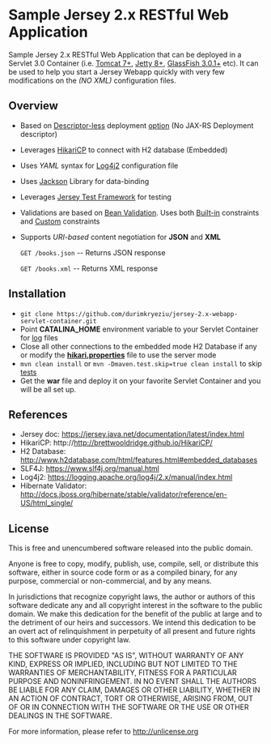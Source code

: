 # Sample Jersey 2.x RESTful Web Application
Sample Jersey 2.x RESTful Web Application that can be deployed in a Servlet 3.0 Container (i.e. [Tomcat 7+](http://tomcat.apache.org/tomcat-7.0-doc/), [Jetty 8+](http://www.eclipse.org/jetty/documentation/), [GlassFish 3.0.1+](https://glassfish.java.net/documentation.html) etc). 
It can be used to help you start a Jersey Webapp quickly with very few modifications on the _(NO XML)_ configuration files.

## Overview
- Based on [Descriptor-less](src/main/webapp) deployment [option](src/main/java/com/programmingskillz/SampleApplication.java) (No JAX-RS Deployment descriptor)
- Leverages [HikariCP](src/main/java/com/programmingskillz/repository/DataSource.java) to connect with H2 database (Embedded)
- Uses _YAML_ syntax for [Log4j2](src/main/resources/log4j2.yml) configuration file
- Uses [Jackson](src/main/java/com/programmingskillz/providers/SampleObjectMapperProvider.java) Library for data-binding
- Leverages [Jersey Test Framework](src/test/java/com/programmingskillz/resource/BookResourceTest.java) for testing
- Validations are based on [Bean Validation](http://beanvalidation.org/). Uses both [Built-in](src/main/java/com/programmingskillz/domain/Book.java) constraints and [Custom](src/main/java/com/programmingskillz/constraint/ValidIsbn.java) constraints
- Supports _URI-based_ content negotiation for **JSON** and **XML**

    `GET /books.json` -- Returns JSON response
    
    `GET /books.xml` -- Returns XML response

## Installation
- `git clone https://github.com/durimkryeziu/jersey-2.x-webapp-servlet-container.git`
- Point **CATALINA_HOME** environment variable to your Servlet Container for [log](src/main/resources/log4j2.yml#L8) files
- Close all other connections to the embedded mode H2 Database if any or modify the [**hikari.properties**](src/main/resources/hikari.properties) file to use the server mode
- `mvn clean install` or `mvn -Dmaven.test.skip=true clean install` to skip [tests](src/test/java/com/programmingskillz/resource/BookResourceTest.java)
- Get the **war** file and deploy it on your favorite Servlet Container and you will be all set up. 

## References
- Jersey doc: https://jersey.java.net/documentation/latest/index.html
- HikariCP: http://http://brettwooldridge.github.io/HikariCP/
- H2 Database: http://www.h2database.com/html/features.html#embedded_databases
- SLF4J: https://www.slf4j.org/manual.html
- Log4j2: https://logging.apache.org/log4j/2.x/manual/index.html
- Hibernate Validator: http://docs.jboss.org/hibernate/stable/validator/reference/en-US/html_single/

## License

This is free and unencumbered software released into the public domain.

Anyone is free to copy, modify, publish, use, compile, sell, or
distribute this software, either in source code form or as a compiled
binary, for any purpose, commercial or non-commercial, and by any
means.

In jurisdictions that recognize copyright laws, the author or authors
of this software dedicate any and all copyright interest in the
software to the public domain. We make this dedication for the benefit
of the public at large and to the detriment of our heirs and
successors. We intend this dedication to be an overt act of
relinquishment in perpetuity of all present and future rights to this
software under copyright law.

THE SOFTWARE IS PROVIDED "AS IS", WITHOUT WARRANTY OF ANY KIND,
EXPRESS OR IMPLIED, INCLUDING BUT NOT LIMITED TO THE WARRANTIES OF
MERCHANTABILITY, FITNESS FOR A PARTICULAR PURPOSE AND NONINFRINGEMENT.
IN NO EVENT SHALL THE AUTHORS BE LIABLE FOR ANY CLAIM, DAMAGES OR
OTHER LIABILITY, WHETHER IN AN ACTION OF CONTRACT, TORT OR OTHERWISE,
ARISING FROM, OUT OF OR IN CONNECTION WITH THE SOFTWARE OR THE USE OR
OTHER DEALINGS IN THE SOFTWARE.

For more information, please refer to <http://unlicense.org>
